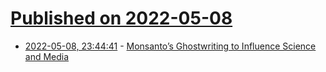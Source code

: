 # [Published on 2022-05-08](index.md)

* [2022-05-08, 23:44:41](https://news.ycombinator.com/item?id=31309075) - [Monsanto’s Ghostwriting to Influence Science and Media](https://disinformationchronicle.substack.com/p/monsantos-ghostwriting-to-influence)
